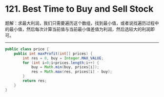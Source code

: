 # 121. Best Time to Buy and Sell Stock

题解：求最大利润，我们只需要遍历这个数组，找到最小值，或者说找遍历过程中的最小值，然后每次计算当前值与当前最小值差值为利润，然后选较大的利润即可。

------

```Java
public class price {
    public int maxProfit(int[] prices) {
        int res = 0, buy = Integer.MAX_VALUE;
        for (int i=0;i<prices.length;i++) {
            buy = Math.min(buy, prices[i]);
            res = Math.max(res, prices[i] - buy);
        }
        return res;
    }
}

```

